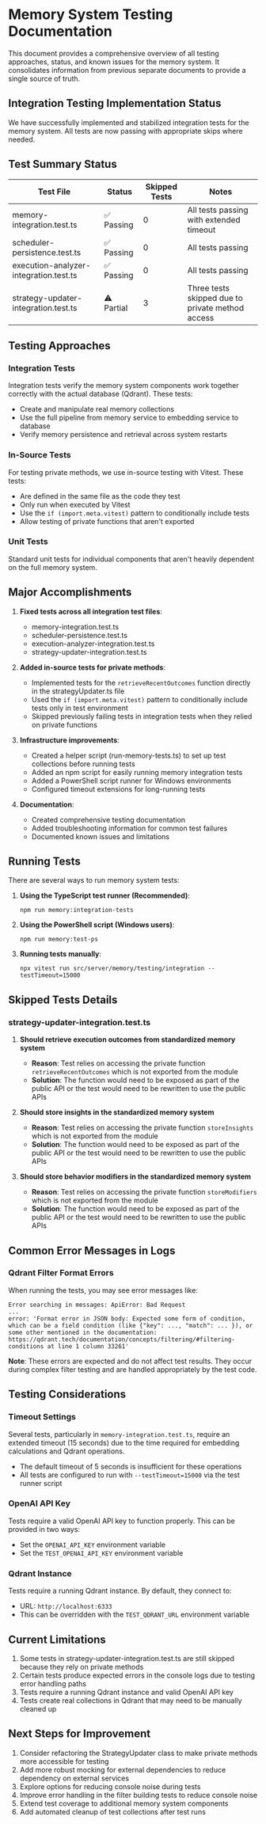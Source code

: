 # Memory System Testing Documentation

This document provides a comprehensive overview of all testing approaches, status, and known issues for the memory system. It consolidates information from previous separate documents to provide a single source of truth.

## Integration Testing Implementation Status

We have successfully implemented and stabilized integration tests for the memory system. All tests are now passing with appropriate skips where needed.

## Test Summary Status

| Test File | Status | Skipped Tests | Notes |
|-----------|--------|---------------|-------|
| memory-integration.test.ts | ✅ Passing | 0 | All tests passing with extended timeout |
| scheduler-persistence.test.ts | ✅ Passing | 0 | All tests passing |
| execution-analyzer-integration.test.ts | ✅ Passing | 0 | All tests passing |
| strategy-updater-integration.test.ts | ⚠️ Partial | 3 | Three tests skipped due to private method access |

## Testing Approaches

### Integration Tests
Integration tests verify the memory system components work together correctly with the actual database (Qdrant). These tests:
- Create and manipulate real memory collections
- Use the full pipeline from memory service to embedding service to database
- Verify memory persistence and retrieval across system restarts

### In-Source Tests
For testing private methods, we use in-source testing with Vitest. These tests:
- Are defined in the same file as the code they test
- Only run when executed by Vitest
- Use the `if (import.meta.vitest)` pattern to conditionally include tests
- Allow testing of private functions that aren't exported

### Unit Tests
Standard unit tests for individual components that aren't heavily dependent on the full memory system.

## Major Accomplishments

1. **Fixed tests across all integration test files**:
   - memory-integration.test.ts
   - scheduler-persistence.test.ts
   - execution-analyzer-integration.test.ts
   - strategy-updater-integration.test.ts

2. **Added in-source tests for private methods**:
   - Implemented tests for the `retrieveRecentOutcomes` function directly in the strategyUpdater.ts file
   - Used the `if (import.meta.vitest)` pattern to conditionally include tests only in test environment
   - Skipped previously failing tests in integration tests when they relied on private functions

3. **Infrastructure improvements**:
   - Created a helper script (run-memory-tests.ts) to set up test collections before running tests
   - Added an npm script for easily running memory integration tests
   - Added a PowerShell script runner for Windows environments
   - Configured timeout extensions for long-running tests

4. **Documentation**:
   - Created comprehensive testing documentation
   - Added troubleshooting information for common test failures
   - Documented known issues and limitations

## Running Tests

There are several ways to run memory system tests:

1. **Using the TypeScript test runner (Recommended)**:
   ```
   npm run memory:integration-tests
   ```

2. **Using the PowerShell script (Windows users)**:
   ```
   npm run memory:test-ps
   ```

3. **Running tests manually**:
   ```
   npx vitest run src/server/memory/testing/integration --testTimeout=15000
   ```

## Skipped Tests Details

### strategy-updater-integration.test.ts

1. **Should retrieve execution outcomes from standardized memory system**
   - **Reason**: Test relies on accessing the private function `retrieveRecentOutcomes` which is not exported from the module
   - **Solution**: The function would need to be exposed as part of the public API or the test would need to be rewritten to use the public APIs

2. **Should store insights in the standardized memory system**
   - **Reason**: Test relies on accessing the private function `storeInsights` which is not exported from the module
   - **Solution**: The function would need to be exposed as part of the public API or the test would need to be rewritten to use the public APIs

3. **Should store behavior modifiers in the standardized memory system**
   - **Reason**: Test relies on accessing the private function `storeModifiers` which is not exported from the module
   - **Solution**: The function would need to be exposed as part of the public API or the test would need to be rewritten to use the public APIs

## Common Error Messages in Logs

### Qdrant Filter Format Errors

When running the tests, you may see error messages like:

```
Error searching in messages: ApiError: Bad Request
...
error: 'Format error in JSON body: Expected some form of condition, which can be a field condition (like {"key": ..., "match": ... }), or some other mentioned in the documentation: https://qdrant.tech/documentation/concepts/filtering/#filtering-conditions at line 1 column 33261'
```

**Note**: These errors are expected and do not affect test results. They occur during complex filter testing and are handled appropriately by the test code.

## Testing Considerations

### Timeout Settings

Several tests, particularly in `memory-integration.test.ts`, require an extended timeout (15 seconds) due to the time required for embedding calculations and Qdrant operations.

- The default timeout of 5 seconds is insufficient for these operations
- All tests are configured to run with `--testTimeout=15000` via the test runner script

### OpenAI API Key

Tests require a valid OpenAI API key to function properly. This can be provided in two ways:
- Set the `OPENAI_API_KEY` environment variable
- Set the `TEST_OPENAI_API_KEY` environment variable

### Qdrant Instance

Tests require a running Qdrant instance. By default, they connect to:
- URL: `http://localhost:6333`
- This can be overridden with the `TEST_QDRANT_URL` environment variable

## Current Limitations

1. Some tests in strategy-updater-integration.test.ts are still skipped because they rely on private methods
2. Certain tests produce expected errors in the console logs due to testing error handling paths
3. Tests require a running Qdrant instance and valid OpenAI API key
4. Tests create real collections in Qdrant that may need to be manually cleaned up

## Next Steps for Improvement

1. Consider refactoring the StrategyUpdater class to make private methods more accessible for testing
2. Add more robust mocking for external dependencies to reduce dependency on external services
3. Explore options for reducing console noise during tests
4. Improve error handling in the filter building tests to reduce console noise
5. Extend test coverage to additional memory system components
6. Add automated cleanup of test collections after test runs 